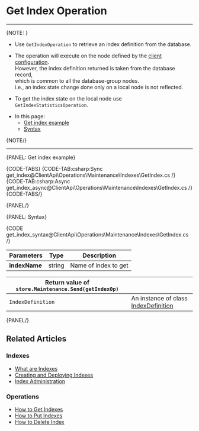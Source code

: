 # Get Index Operation

---

{NOTE: }

* Use `GetIndexOperation` to retrieve an index definition from the database.

* The operation will execute on the node defined by the [client configuration](../../../../client-api/configuration/load-balance/overview#client-logic-for-choosing-a-node).  
  However, the index definition returned is taken from the database record,  
  which is common to all the database-group nodes.  
  i.e., an index state change done only on a local node is not reflected.

* To get the index state on the local node use `GetIndexStatisticsOperation`.

[//]: # (TODO - add the below line instead of the above once GetIndexStatisticsOperation is done)
[//]: # (* To get the index state on the local node use [get index stats]&#40;../../../../client-api/operations/maintenance/indexes/get-index-stats&#41;.)

* In this page:
    * [Get index example](../../../../client-api/operations/maintenance/indexes/get-index#get-index-example)
    * [Syntax](../../../../client-api/operations/maintenance/indexes/get-index#syntax)

{NOTE/}

---

{PANEL: Get index example}

{CODE-TABS}
{CODE-TAB:csharp:Sync get_index@ClientApi\Operations\Maintenance\Indexes\GetIndex.cs /}
{CODE-TAB:csharp:Async get_index_async@ClientApi\Operations\Maintenance\Indexes\GetIndex.cs /}
{CODE-TABS/}

{PANEL/}

{PANEL: Syntax}

{CODE get_index_syntax@ClientApi\Operations\Maintenance\Indexes\GetIndex.cs /}

| Parameters | Type | Description |
| - | - | - |
| __indexName__ | string | Name of index to get |

| Return value of `store.Maintenance.Send(getIndexOp)` | |
|- | - |
| `IndexDefinition` | An instance of class [IndexDefinition](../../../../client-api/operations/maintenance/indexes/put-indexes#indexDefinition) |

{PANEL/}

## Related Articles

### Indexes

- [What are Indexes](../../../../indexes/what-are-indexes)
- [Creating and Deploying Indexes](../../../../indexes/creating-and-deploying)
- [Index Administration](../../../../indexes/index-administration)

### Operations

- [How to Get Indexes](../../../../client-api/operations/maintenance/indexes/get-indexes)
- [How to Put Indexes](../../../../client-api/operations/maintenance/indexes/put-indexes)
- [How to Delete Index](../../../../client-api/operations/maintenance/indexes/delete-index)

[//]: # (TODO - add the below line once GetIndexStatisticsOperation is done)
[//]: # (- [Get index stats]&#40;../../../../client-api/operations/maintenance/indexes/get-index-stats&#41;)
